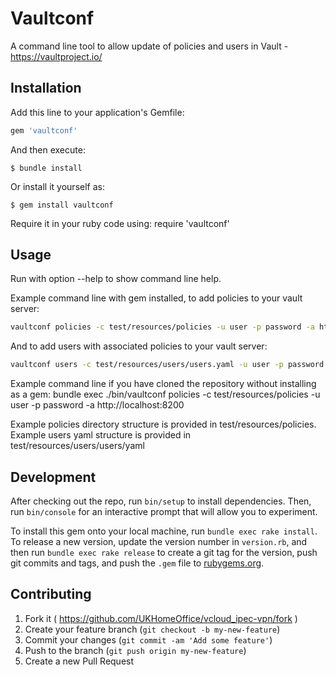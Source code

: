 # Vaultconf
A command line tool to allow update of policies and users in Vault - https://vaultproject.io/

## Installation
Add this line to your application's Gemfile:

```ruby
gem 'vaultconf'
```

And then execute:

    $ bundle install

Or install it yourself as:

    $ gem install vaultconf
    
Require it in your ruby code using:
require 'vaultconf'

## Usage
Run with option --help to show command line help.

Example command line with gem installed, to add policies to your vault server:
```bash
vaultconf policies -c test/resources/policies -u user -p password -a http://localhost:8200
```
And to add users with associated policies to your vault server:
```bash
vaultconf users -c test/resources/users/users.yaml -u user -p password -a http://localhost:8200
```

Example command line if you have cloned the repository without installing as a gem:
bundle exec ./bin/vaultconf policies -c test/resources/policies -u user -p password -a http://localhost:8200

Example policies directory structure is provided in test/resources/policies.
Example users yaml structure is provided in test/resources/users/users/yaml

## Development

After checking out the repo, run `bin/setup` to install dependencies. Then, run `bin/console` for an interactive prompt that will allow you to experiment.

To install this gem onto your local machine, run `bundle exec rake install`. To release a new version, update the version number in `version.rb`, and then run `bundle exec rake release` to create a git tag for the version, push git commits and tags, and push the `.gem` file to [rubygems.org](https://rubygems.org).

## Contributing

1. Fork it ( https://github.com/UKHomeOffice/vcloud_ipec-vpn/fork )
2. Create your feature branch (`git checkout -b my-new-feature`)
3. Commit your changes (`git commit -am 'Add some feature'`)
4. Push to the branch (`git push origin my-new-feature`)
5. Create a new Pull Request

